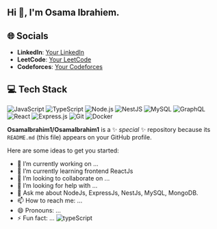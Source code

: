 ## Hi 👋, I'm Osama Ibrahiem.

## 🌐 Socials
- **LinkedIn**: [Your LinkedIn](www.linkedin.com/in/osama-ibrahim-3766b0226)
- **LeetCode**: [Your LeetCode](https://leetcode.com/yourprofile)
- **Codeforces**: [Your Codeforces](https://codeforces.com/profile/yourprofile)

## 💻 Tech Stack
![JavaScript](https://img.shields.io/badge/JavaScript-F7DF1E?style=for-the-badge&logo=javascript&logoColor=black)
![TypeScript](https://img.shields.io/badge/TypeScript-007ACC?style=for-the-badge&logo=typescript&logoColor=white)
![Node.js](https://img.shields.io/badge/Node.js-339933?style=for-the-badge&logo=nodedotjs&logoColor=white)
![NestJS](https://img.shields.io/badge/NestJS-E0234E?style=for-the-badge&logo=nestjs&logoColor=white)
![MySQL](https://img.shields.io/badge/MySQL-4479A1?style=for-the-badge&logo=mysql&logoColor=white)
![GraphQL](https://img.shields.io/badge/GraphQL-E10098?style=for-the-badge&logo=graphql&logoColor=white)
![React](https://img.shields.io/badge/React-61DAFB?style=for-the-badge&logo=react&logoColor=black)
![Express.js](https://img.shields.io/badge/Express.js-404D59?style=for-the-badge&logo=express&logoColor=white)
![Git](https://img.shields.io/badge/Git-F05032?style=for-the-badge&logo=git&logoColor=white)
![Docker](https://img.shields.io/badge/Docker-2496ED?style=for-the-badge&logo=docker&logoColor=white)

**OsamaIbrahim1/OsamaIbrahim1** is a ✨ _special_ ✨ repository because its `README.md` (this file) appears on your GitHub profile.

Here are some ideas to get you started:

- 🔭 I’m currently working on ...
- 🌱 I’m currently learning frontend ReactJs 
- 👯 I’m looking to collaborate on ...
- 🤔 I’m looking for help with ...
- 💬 Ask me about NodeJs, ExpressJs, NestJs, MySQL, MongoDB.
- 📫 How to reach me: ...
- 😄 Pronouns: ...
- ⚡ Fun fact: ...
![typeScript](https://camo.githubusercontent.com/efeee2f1dc3689ede4fadbb2e15f73bc5b81b6eebe7bd3a90508d63e29ad11ca/68747470733a2f2f696d672e736869656c64732e696f2f62616467652f547970657363726970742d2532333030374143432e7376673f7374796c653d666c6174266c6f676f3d74797065736372697074266c6f676f436f6c6f723d7768697465)
